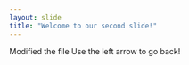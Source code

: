 ```yaml
---
layout: slide
title: "Welcome to our second slide!"
---
```

Modified the file
Use the left arrow to go back!
